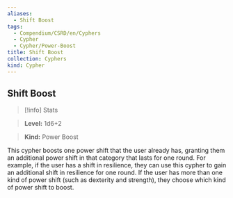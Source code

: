 ```yaml
---
aliases:
  - Shift Boost
tags:
  - Compendium/CSRD/en/Cyphers
  - Cypher
  - Cypher/Power-Boost
title: Shift Boost
collection: Cyphers
kind: Cypher
---
```

## Shift Boost    
>[!info] Stats    
> **Level:** 1d6+2    
> **Kind:** Power Boost  
    
This cypher boosts one power shift that the user already has, granting them an additional power shift in that category that lasts for one round. For example, if the user has a shift in resilience, they can use this cypher to gain an additional shift in resilience for one round. If the user has more than one kind of power shift (such as dexterity and strength), they choose which kind of power shift to boost.
